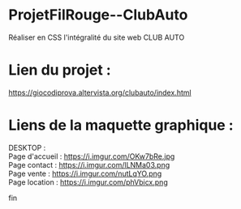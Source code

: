 # ProjetFilRouge--ClubAuto

Réaliser en CSS l'intégralité du site web CLUB AUTO 

# Lien du projet : 
https://giocodiprova.altervista.org/clubauto/index.html

# Liens de la maquette graphique :

DESKTOP : <br>
Page d'accueil : https://i.imgur.com/OKw7bRe.jpg <br>
Page contact : https://i.imgur.com/lLNMa03.png <br>
Page vente : https://i.imgur.com/nutLqYO.png <br>
Page location : https://i.imgur.com/phVbicx.png

fin